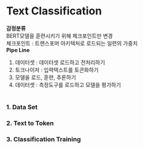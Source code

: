 # Text Classification
<b>감정분류</b> <br>
BERT모델을 훈련시키기 위해 체크포인트만 변경 <br>
체크포인트 : 트랜스포머 아키텍처로 로드되는 일련의 가중치 <br>
<b>Pipe Line</b>
1. 데이터셋 : 데이터셋 로드하고 전처리하기
2. 토크나이저 : 입력텍스트를 토큰화하기
3. 모델을 로드, 훈련, 추론하기
4. 데이터셋 : 측정도구를 로드하고 모델을 평가하기 
<br><br>

### 1. Data Set

### 2. Text to Token

### 3. Classification Training

